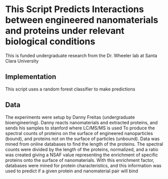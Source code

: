 <h1> This Script Predicts Interactions between engineered nanomaterials and proteins under relevant biological conditions </h1>
<p> This is funded undergraduate research from the Dr. Wheeler lab at Santa Clara University </p>
<h2> Implementation </h2>
<p> This script uses a random forest classifier to make predictions <p>
<h2> Data </h2>
The experiments were setup by Danny Freitas (undergraduate bioengineering). Danny reacts nanomaterials and extracted proteins, and sends his samples to stanford where LC/MS/MS is used
To produce the spectral counts of proteins on the surface of engineered nanoparticles (bound), and proteins not on the surface of particles (unbound). Data was
mined from online databases to find the length of the proteins. The spectral counts were divided by the length of the proteins,
normalized, and a ratio was created giving a NSAF value representing the enrichment of specific proteins onto the surface of nanomaterials.
With this enrichment factor, databases were mined for protein characteristics, and this information was used to predict if a given protein
and nanomaterial pair will bind
